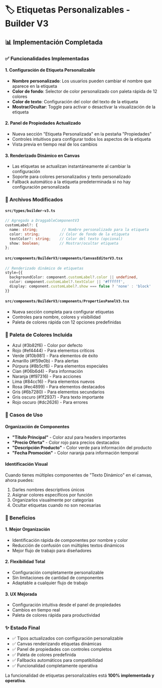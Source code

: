 # 🏷️ **Etiquetas Personalizables - Builder V3**

## 📊 **Implementación Completada**

### **✅ Funcionalidades Implementadas**

#### **1. Configuración de Etiqueta Personalizable**
- **Nombre personalizado**: Los usuarios pueden cambiar el nombre que aparece en la etiqueta
- **Color de fondo**: Selector de color personalizado con paleta rápida de 12 colores
- **Color de texto**: Configuración del color del texto de la etiqueta
- **Mostrar/Ocultar**: Toggle para activar o desactivar la visualización de la etiqueta

#### **2. Panel de Propiedades Actualizado**
- Nueva sección "Etiqueta Personalizada" en la pestaña "Propiedades"
- Controles intuitivos para configurar todos los aspectos de la etiqueta
- Vista previa en tiempo real de los cambios

#### **3. Renderizado Dinámico en Canvas**
- Las etiquetas se actualizan instantáneamente al cambiar la configuración
- Soporte para colores personalizados y texto personalizado
- Fallback automático a la etiqueta predeterminada si no hay configuración personalizada

### **🔧 Archivos Modificados**

#### **`src/types/builder-v3.ts`**
```typescript
// Agregado a DraggableComponentV3
customLabel?: {
  name: string;           // Nombre personalizado para la etiqueta
  color: string;         // Color de fondo de la etiqueta
  textColor?: string;    // Color del texto (opcional)
  show: boolean;         // Mostrar/ocultar etiqueta
};
```

#### **`src/components/BuilderV3/components/CanvasEditorV3.tsx`**
```typescript
// Renderizado dinámico de etiquetas
style={{
  backgroundColor: component.customLabel?.color || undefined,
  color: component.customLabel?.textColor || '#ffffff',
  display: component.customLabel?.show === false ? 'none' : 'block'
}}
```

#### **`src/components/BuilderV3/components/PropertiesPanelV3.tsx`**
- Nueva sección completa para configurar etiquetas
- Controles para nombre, colores y visibilidad
- Paleta de colores rápida con 12 opciones predefinidas

### **🎨 Paleta de Colores Incluida**
- Azul (#3b82f6) - Color por defecto
- Rojo (#ef4444) - Para elementos críticos
- Verde (#10b981) - Para elementos de éxito
- Amarillo (#f59e0b) - Para alertas
- Púrpura (#8b5cf6) - Para elementos especiales
- Cian (#06b6d4) - Para información
- Naranja (#f97316) - Para acciones
- Lima (#84cc16) - Para elementos nuevos
- Rosa (#ec4899) - Para elementos destacados
- Gris (#6b7280) - Para elementos secundarios
- Gris oscuro (#1f2937) - Para texto importante
- Rojo oscuro (#dc2626) - Para errores

### **📝 Casos de Uso**

#### **Organización de Componentes**
- **"Título Principal"** - Color azul para headers importantes
- **"Precio Oferta"** - Color rojo para precios destacados
- **"Descripción Producto"** - Color verde para información del producto
- **"Fecha Promoción"** - Color naranja para información temporal

#### **Identificación Visual**
Cuando tienes múltiples componentes de "Texto Dinámico" en el canvas, ahora puedes:
1. Darles nombres descriptivos únicos
2. Asignar colores específicos por función
3. Organizarlos visualmente por categorías
4. Ocultar etiquetas cuando no son necesarias

### **🚀 Beneficios**

#### **1. Mejor Organización**
- Identificación rápida de componentes por nombre y color
- Reducción de confusión con múltiples textos dinámicos
- Mejor flujo de trabajo para diseñadores

#### **2. Flexibilidad Total**
- Configuración completamente personalizable
- Sin limitaciones de cantidad de componentes
- Adaptable a cualquier flujo de trabajo

#### **3. UX Mejorada**
- Configuración intuitiva desde el panel de propiedades
- Cambios en tiempo real
- Paleta de colores rápida para productividad

### **✨ Estado Final**
- ✅ Tipos actualizados con configuración personalizable
- ✅ Canvas renderizando etiquetas dinámicas
- ✅ Panel de propiedades con controles completos
- ✅ Paleta de colores predefinida
- ✅ Fallbacks automáticos para compatibilidad
- ✅ Funcionalidad completamente operativa

La funcionalidad de etiquetas personalizables está **100% implementada y operativa**. 